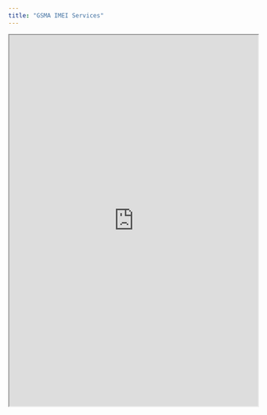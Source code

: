 ```yaml
---
title: "GSMA IMEI Services"
---
```



<iframe height="750" width="100%" src="https://ewelton.github.io/ktest/wiki.html#GSMA%20IMEI%20Services"></iframe>
